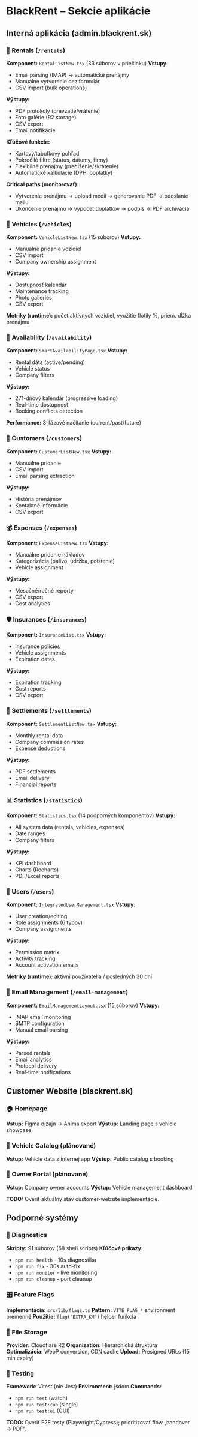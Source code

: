 # BlackRent – Sekcie aplikácie

## Interná aplikácia (admin.blackrent.sk)

### 🚗 Rentals (`/rentals`)
**Komponent:** `RentalListNew.tsx` (33 súborov v priečinku)
**Vstupy:**
- Email parsing (IMAP) → automatické prenájmy
- Manuálne vytvorenie cez formulár
- CSV import (bulk operations)

**Výstupy:**
- PDF protokoly (prevzatie/vrátenie)
- Foto galérie (R2 storage)
- CSV export
- Email notifikácie

**Kľúčové funkcie:**
- Kartový/tabuľkový pohľad
- Pokročilé filtre (status, dátumy, firmy)
- Flexibilné prenájmy (predĺženie/skrátenie)
- Automatické kalkulácie (DPH, poplatky)

**Critical paths (monitorovať):**
- Vytvorenie prenájmu → upload médií → generovanie PDF → odoslanie mailu
- Ukončenie prenájmu → výpočet doplatkov → podpis → PDF archivácia

### 🚙 Vehicles (`/vehicles`)
**Komponent:** `VehicleListNew.tsx` (15 súborov)
**Vstupy:**
- Manuálne pridanie vozidiel
- CSV import
- Company ownership assignment

**Výstupy:**
- Dostupnosť kalendár
- Maintenance tracking
- Photo galleries
- CSV export

**Metriky (runtime):** počet aktívnych vozidiel, využitie flotily %, priem. dĺžka prenájmu

### 📅 Availability (`/availability`)
**Komponent:** `SmartAvailabilityPage.tsx`
**Vstupy:**
- Rental dáta (active/pending)
- Vehicle status
- Company filters

**Výstupy:**
- 271-dňový kalendár (progressive loading)
- Real-time dostupnosť
- Booking conflicts detection

**Performance:** 3-fázové načítanie (current/past/future)

### 👥 Customers (`/customers`)
**Komponent:** `CustomerListNew.tsx`
**Vstupy:**
- Manuálne pridanie
- CSV import
- Email parsing extraction

**Výstupy:**
- História prenájmov
- Kontaktné informácie
- CSV export

### 💰 Expenses (`/expenses`)
**Komponent:** `ExpenseListNew.tsx`
**Vstupy:**
- Manuálne pridanie nákladov
- Kategorizácia (palivo, údržba, poistenie)
- Vehicle assignment

**Výstupy:**
- Mesačné/ročné reporty
- CSV export
- Cost analytics

### 🛡️ Insurances (`/insurances`)
**Komponent:** `InsuranceList.tsx`
**Vstupy:**
- Insurance policies
- Vehicle assignments
- Expiration dates

**Výstupy:**
- Expiration tracking
- Cost reports
- CSV export

### 💸 Settlements (`/settlements`)
**Komponent:** `SettlementListNew.tsx`
**Vstupy:**
- Monthly rental data
- Company commission rates
- Expense deductions

**Výstupy:**
- PDF settlements
- Email delivery
- Financial reports

### 📊 Statistics (`/statistics`)
**Komponent:** `Statistics.tsx` (14 podporných komponentov)
**Vstupy:**
- All system data (rentals, vehicles, expenses)
- Date ranges
- Company filters

**Výstupy:**
- KPI dashboard
- Charts (Recharts)
- PDF/Excel reports

### 👤 Users (`/users`)
**Komponent:** `IntegratedUserManagement.tsx`
**Vstupy:**
- User creation/editing
- Role assignments (6 typov)
- Company assignments

**Výstupy:**
- Permission matrix
- Activity tracking
- Account activation emails

**Metriky (runtime):** aktívni používatelia / posledných 30 dní

### 📧 Email Management (`/email-management`)
**Komponent:** `EmailManagementLayout.tsx` (15 súborov)
**Vstupy:**
- IMAP email monitoring
- SMTP configuration
- Manual email parsing

**Výstupy:**
- Parsed rentals
- Email analytics
- Protocol delivery
- Real-time notifications

## Customer Website (blackrent.sk)

### 🏠 Homepage
**Vstup:** Figma dizajn → Anima export
**Výstup:** Landing page s vehicle showcase

### 🚗 Vehicle Catalog (plánované)
**Vstup:** Vehicle data z internej app
**Výstup:** Public catalog s booking

### 🏢 Owner Portal (plánované)
**Vstup:** Company owner accounts
**Výstup:** Vehicle management dashboard

**TODO:** Overiť aktuálny stav customer-website implementácie.

## Podporné systémy

### 🔧 Diagnostics
**Skripty:** 91 súborov (68 shell scripts)
**Kľúčové príkazy:**
- `npm run health` - 10s diagnostika
- `npm run fix` - 30s auto-fix
- `npm run monitor` - live monitoring
- `npm run cleanup` - port cleanup

### 🎛️ Feature Flags
**Implementácia:** `src/lib/flags.ts`
**Pattern:** `VITE_FLAG_*` environment premenné
**Použitie:** `flag('EXTRA_KM')` helper funkcia

### 📁 File Storage
**Provider:** Cloudflare R2
**Organization:** Hierarchická štruktúra
**Optimalizácia:** WebP conversion, CDN cache
**Upload:** Presigned URLs (15 min expiry)

### 🧪 Testing
**Framework:** Vitest (nie Jest)
**Environment:** jsdom
**Commands:** 
- `npm run test` (watch)
- `npm run test:run` (single)
- `npm run test:ui` (GUI)

**TODO:** Overiť E2E testy (Playwright/Cypress); prioritizovať flow „handover → PDF".